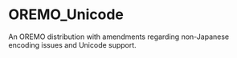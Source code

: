 # OREMO_Unicode
 An OREMO distribution with amendments regarding non-Japanese encoding issues and Unicode support.
